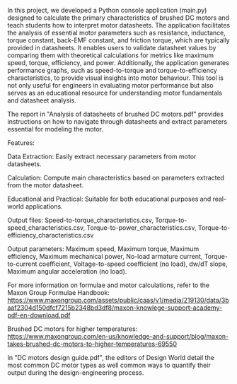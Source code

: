 In this project, we developed a Python console application (main.py) designed to calculate the primary characteristics of brushed DC motors and teach students how to interpret motor datasheets. The application facilitates the analysis of essential motor parameters such as resistance, inductance, torque constant, back-EMF constant, and friction torque, which are typically provided in datasheets. It enables users to validate datasheet values by comparing them with theoretical calculations for metrics like maximum speed, torque, efficiency, and power. Additionally, the application generates performance graphs, such as speed-to-torque and torque-to-efficiency characteristics, to provide visual insights into motor behaviour. This tool is not only useful for engineers in evaluating motor performance but also serves as an educational resource for understanding motor fundamentals and datasheet analysis.

The report in "Analysis of datasheets of brushed DC motors.pdf" provides instructions on how to navigate through datasheets and extract parameters essential for modeling the motor.

Features:

  Data Extraction: Easily extract necessary parameters from motor datasheets.
  
  Calculation: Compute main characteristics based on parameters extracted from the motor datasheet.
  
  Educational and Practical: Suitable for both educational purposes and real-world applications.

Output files: Speed-to-torque_characteristics.csv, Torque-to-speed_characteristics.csv, Torque-to-power_characteristics.csv, Torque-to-efficiency_characteristics.csv

Output parameters: Maximum speed, Maximum torque, Maximum efficiency, Maximum mechanical power, No-load armature current, Torque-to-current coefficient, Voltage-to-speed coefficient (no load), dw/dT slope, Maximum angular acceleration (no load).


For more information on formulae and motor calculations, refer to the Maxon Group Formulae Handbook: https://www.maxongroup.com/assets/public/caas/v1/media/219130/data/3baaf2304d150dfcf7215b2348bd3df8/maxon-knowlege-support-academy-pdf-en-download.pdf

Brushed DC motors for higher temperatures: https://www.maxongroup.com/en-us/knowledge-and-support/blog/maxon-takes-brushed-dc-motors-to-higher-temperatures-69550

In "DC motors design guide.pdf", the editors of Design World detail the most common DC motor types as well common ways to quantify their output during the design-engineering process.


